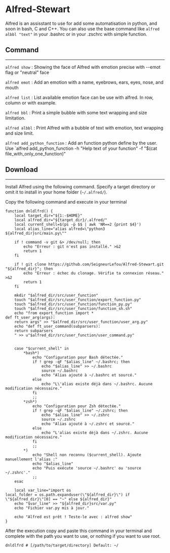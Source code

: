 # Alfred-Stewart

Alfred is an assisstant to use for add some automatisation in python, and soon in bash, C and C++. You can also use the base command like `alfred albbl "text"` in your .bashrc or in your .zschrc with simple function.

## Command
---

`alfred show` : Showing the face of Alfred with emotion precise with --emot flag or "neutral" face

`alfred emot` : Add an emotion with a name, eyebrows, ears, eyes, nose, and mouth

`alfred list` : List available emotion face can be use with alfred. In row, column or with example.

`alfred bbl` : Print a simple bubble with some text wrapping and size limitation.

`alfred albbl` : Print Alfred with a bubble of text with emotion, text wrapping and size limit.

`alfred add_python_function` : Add an function python define by the user. Use `alfred add_python_function -h "Help text of your function" -f "$(cat file_with_only_one_function)"

## Download
---

Install Alfred using the following command. Specify a target directory or omit it to install in your home folder (`~/.alfred/`).

Copy the following command and execute in your terminal

```
function dnldlfrd() {
    local target_dir="${1:-$HOME}"
    local alfred_dir="${target_dir}/.alfred/"
    local current_shell=$(ps -p $$ | awk 'NR==2 {print $4}')
    local alias_line="alias alfred=\"python3 ${alfred_dir}src/main.py\""

    if ! command -v git &> /dev/null; then
        echo "Erreur : git n'est pas installé." >&2
        return 1
    fi

    if ! git clone https://github.com/SeigneurLefou/Alfred-Stewart.git "${alfred_dir}"; then
        echo "Erreur : échec du clonage. Vérifie ta connexion réseau." >&2
        return 1
    fi

	mkdir "$alfred_dir/src/user_function"
	touch "$alfred_dir/src/user_function/export_function.py"
	touch "$alfred_dir/src/user_function/function_py.py"
	touch "$alfred_dir/src/user_function/function_sh.sh"
	echo "from export_function import *
def ft_user_arg(args):
	return args" >> "$alfred_dir/src/user_function/user_arg.py"
	echo "def ft_user_command(subparsers):
	return subparsers
	" >> u"$alfred_dir/src/user_function/user_command.py"


    case "$current_shell" in
        *bash*)
            echo "Configuration pour Bash détectée."
            if ! grep -qF "$alias_line" ~/.bashrc; then
                echo "$alias_line" >> ~/.bashrc
                source ~/.bashrc
                echo "Alias ajouté à ~/.bashrc et sourcé."
            else
                echo "L\'alias existe déjà dans ~/.bashrc. Aucune modification nécessaire."
            fi
            ;;
        *zsh*)
            echo "Configuration pour Zsh détectée."
            if ! grep -qF "$alias_line" ~/.zshrc; then
                echo "$alias_line" >> ~/.zshrc
                source ~/.zshrc
                echo "Alias ajouté à ~/.zshrc et sourcé."
            else
                echo "L'alias existe déjà dans ~/.zshrc. Aucune modification nécessaire."
            fi
            ;;
        *)
            echo "Shell non reconnu ($current_shell). Ajoute manuellement l'alias :"
            echo "$alias_line"
            echo "Puis exécute 'source ~/.bashrc' ou 'source ~/.zshrc'."
            ;;
    esac

    local var_line="import os
local_folder = os.path.expanduser(\"${alfred_dir}\") if \"${alfred_dir}\"[0] == "~" else ${alfred_dir}"
	echo "$var_line" >> "${alfred_dir}src/var.py"
	echo "Fichier var.py mis à jour."

    echo "Alfred est prêt ! Teste-le avec : alfred show"
}

```

After the execution copy and paste this command in your terminal and complete with the path you want to use, or nothing if you want to use root.

```
dnldlfrd # [/path/to/target/directory] Default: ~/
```
